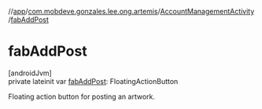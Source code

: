 //[app](../../../index.md)/[com.mobdeve.gonzales.lee.ong.artemis](../index.md)/[AccountManagementActivity](index.md)/[fabAddPost](fab-add-post.md)

# fabAddPost

[androidJvm]\
private lateinit var [fabAddPost](fab-add-post.md): FloatingActionButton

Floating action button for posting an artwork.

